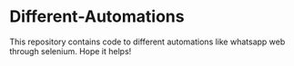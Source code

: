 # Different-Automations
This repository contains code to different automations like whatsapp web through selenium. Hope it helps!
